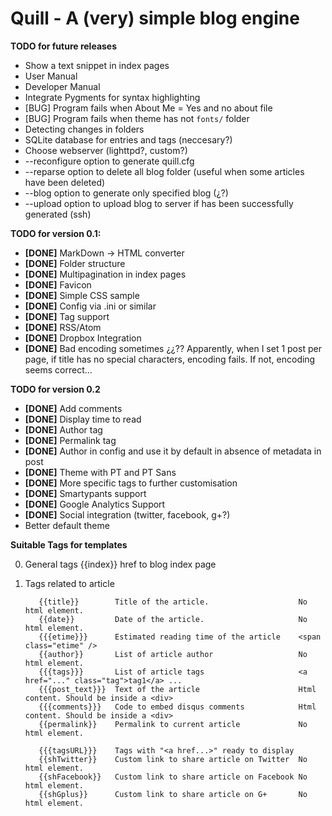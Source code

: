 Quill - A (very) simple blog engine
===================================
**TODO for future releases**

* Show a text snippet in index pages
* User Manual
* Developer Manual
* Integrate Pygments for syntax highlighting
* [BUG] Program fails when About Me = Yes and no about file
* [BUG] Program fails when theme has not `fonts/` folder
* Detecting changes in folders
* SQLite database for entries and tags (neccesary?)
* Choose webserver (lighttpd?, custom?)
* --reconfigure option to generate quill.cfg
* --reparse option to delete all blog folder (useful when some articles have been deleted)
* --blog <blogid> option to generate only specified blog (¿?)
* --upload option to upload blog to server if has been successfully generated (ssh)

**TODO for version 0.1:**

* **[DONE]** MarkDown -> HTML converter
* **[DONE]** Folder structure
* **[DONE]** Multipagination in index pages
* **[DONE]** Favicon 
* **[DONE]** Simple CSS sample
* **[DONE]** Config via .ini or similar
* **[DONE]** Tag support
* **[DONE]** RSS/Atom
* **[DONE]** Dropbox Integration
* **[DONE]** Bad encoding sometimes ¿¿?? Apparently, when I set 1 post per page, if title has no special characters, encoding fails. If not, encoding seems correct...

**TODO for version 0.2**

* **[DONE]** Add comments
* **[DONE]** Display time to read
* **[DONE]** Author tag
* **[DONE]** Permalink tag
* **[DONE]** Author in config and use it by default in absence of metadata in post
* **[DONE]** Theme with PT and PT Sans
* **[DONE]** More specific tags to further customisation
* **[DONE]** Smartypants support
* **[DONE]** Google Analytics Support
* **[DONE]** Social integration (twitter, facebook, g+?)
* Better default theme


**Suitable Tags for templates**

0. General tags
  {{index}}        href to blog index page

1. Tags related to article

		  {{title}}        Title of the article.                    No html element.
		  {{date}}         Date of the article.                     No html element.
		  {{{etime}}}      Estimated reading time of the article    <span class="etime" />
		  {{author}}       List of article author                   No html element.
		  {{{tags}}}       List of article tags                     <a href="..." class="tag">tag1</a> ...
		  {{{post_text}}}  Text of the article                      Html content. Should be inside a <div>
		  {{{comments}}}   Code to embed disqus comments            Html content. Should be inside a <div>
		  {{permalink}}    Permalink to current article             No html element.

		  {{{tagsURL}}}    Tags with "<a href...>" ready to display
		  {{shTwitter}}    Custom link to share article on Twitter  No html element.
		  {{shFacebook}}   Custom link to share article on Facebook No html element.
		  {{shGplus}}      Custom link to share article on G+       No html element.
  
